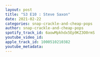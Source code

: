 ```yaml
---
layout: post
title: "S3 E10 : Steve Saxon"
date: 2021-02-22
categories: snap-crackle-and-cheap-pops
author: snap-crackle-and-cheap-pops
spotify_track_id: 6aowMpkhdx5Ep9KZ3O0rmS
youtube_video_id: 
apple_track_id: 1000510210382
youtube_metadata: 
---
```

